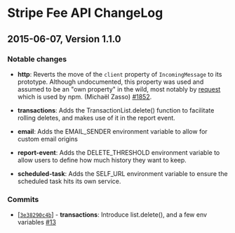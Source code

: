 # Stripe Fee API ChangeLog

## 2015-06-07, Version 1.1.0

### Notable changes

* **http**: Reverts the move of the `client` property of `IncomingMessage` to its prototype. Although undocumented, this property was used and assumed to be an "own property" in the wild, most notably by [request](https://github.com/request/request) which is used by npm. (Michaël Zasso) [#1852](https://github.com/nodejs/io.js/pull/1852).

* **transactions**: Adds the TransactionList.delete() function to facilitate rolling deletes, and makes use of it in the report event.
* **email**: Adds the EMAIL_SENDER environment variable to allow for custom email origins
* **report-event**: Adds the DELETE_THRESHOLD environment variable to allow users to define how much history they want to keep.
* **scheduled-task**: Adds the SELF_URL environment variable to ensure the scheduled task hits its own service.

### Commits

* [[`3e38290c4b`](https://github.com/autovance/fee-api/commit/3e38290c4b)] - **transactions**: Introduce list.delete(), and a few env variables [#13](https://github.com/autovance/fee-api/pull/13)
